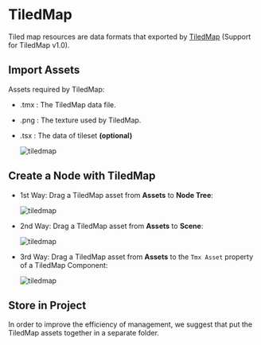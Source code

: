 # TiledMap

Tiled map resources are data formats that exported by [TiledMap](https://www.mapeditor.org/) (Support for TiledMap v1.0).

## Import Assets

Assets required by TiledMap:

- .tmx : The TiledMap data file.
- .png : The texture used by TiledMap.
- .tsx : The data of tileset **(optional)**

    ![tiledmap](tiledmap/import.png)

## Create a Node with TiledMap

- 1st Way: Drag a TiledMap asset from **Assets** to **Node Tree**:

    ![tiledmap](tiledmap/create_1.png)

- 2nd Way: Drag a TiledMap asset from **Assets** to **Scene**:

    ![tiledmap](tiledmap/create_2.png)

- 3rd Way: Drag a TiledMap asset from **Assets** to the `Tmx Asset` property of a TiledMap Component:

    ![tiledmap](tiledmap/create_3.png)

## Store in Project

In order to improve the efficiency of management, we suggest that put the TiledMap assets together in a separate folder.
